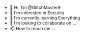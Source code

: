 - 👋 Hi, I’m @GlitchMaster9
- 👀 I’m interested in Security
- 🌱 I’m currently learning Everything
- 💞️ I’m looking to collaborate on ...
- 📫 How to reach me ...

<!---
GlitchMaster9/GlitchMaster9 is a ✨ special ✨ repository because its `README.md` (this file) appears on your GitHub profile.
You can click the Preview link to take a look at your changes.
--->
